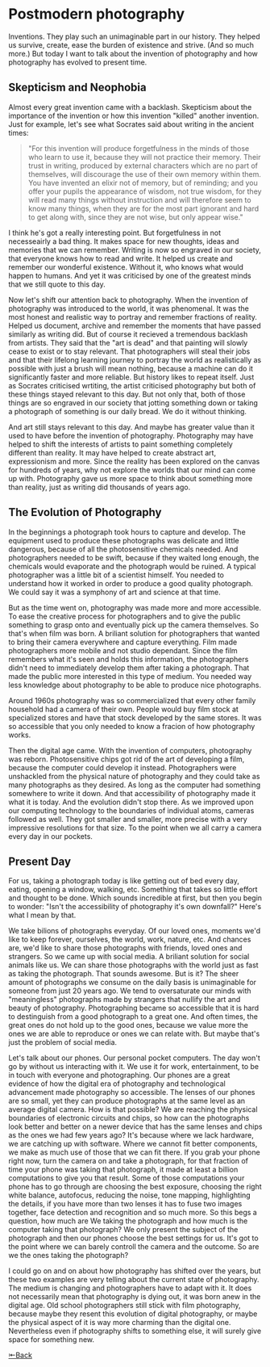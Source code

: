 # Postmodern photography

Inventions. They play such an unimaginable part in our history. They helped us survive, create, ease the burden of existence and strive. (And so much more.) But today I want to talk about the invention of photography and how photography has evolved to present time.

## Skepticism and Neophobia

Almost every great invention came with a backlash. Skepticism about the importance of the invention or how this invention "killed" another invention. Just for example, let's see what Socrates said about writing in the ancient times:

> "For this invention will produce forgetfulness in the minds of those who learn to use it, because they will not practice their memory. Their trust in writing, produced by external characters which are no part of themselves, will discourage the use of their own memory within them. You have invented an elixir not of memory, but of reminding; and you offer your pupils the appearance of wisdom, not true wisdom, for they will read many things without instruction and will therefore seem to know many things, when they are for the most part ignorant and hard to get along with, since they are not wise, but only appear wise." 

I think he's got a really interesting point. But forgetfulness in not necesseairly a bad thing. It makes space for new thoughts, ideas and memories that we can remember. Writing is now so engraved in our society, that everyone knows how to read and write. It helped us create and remember our wonderful existence. Without it, who knows what would happen to humans. And yet it was criticised by one of the greatest minds that we still quote to this day.

Now let's shift our attention back to photography. When the invention of photography was introduced to the world, it was phenomenal. It was the most honest and realistic way to portray and remember fractions of reality. Helped us document, archive and remember the moments that have passed similarly as writing did. But of course it recieved a tremendous backlash from artists. They said that the "art is dead" and that painting will slowly cease to exist or to stay relevant. That photographers will steal their jobs and that their lifelong learning journey to portray the world as realistically as possible with just a brush will mean nothing, because a machine can do it significantly faster and more reliable. But history likes to repeat itself. Just as Socrates criticised wrtiting, the artist criticised photography but both of these things stayed relevant to this day. But not only that, both of those things are so engraved in our society that jotting something down or taking a photograph of something is our daily bread. We do it without thinking.

And art still stays relevant to this day. And maybe has greater value than it used to have before the invention of photography. Photography may have helped to shift the interests of artists to paint something completely different than reality. It may have helped to create abstract art, expressionism and more. Since the reality has been explored on the canvas for hundreds of years, why not explore the worlds that our mind can come up with. Photography gave us more space to think about something more than reality, just as writing did thousands of years ago.

## The Evolution of Photography

In the beginnings a photograph took hours to capture and develop. The equipment used to produce these photographs was delicate and little dangerous, because of all the photosensitive chemicals needed. And photographers needed to be swift, because if they waited long enough, the chemicals would evaporate and the photograph would be ruined. A typical photographer was a little bit of a scientist himself. You needed to understand how it worked in order to produce a good quality photograph. We could say it was a symphony of art and science at that time. 

But as the time went on, photography was made more and more accessible. To ease the creative process for photographers and to give the public something to grasp onto and eventually pick up the camera themselves. So that's when film was born. A briliant solution for photographers that wanted to bring their camera everywhere and capture everything. Film made photographers more mobile and not studio dependant. Since the film remembers what it's seen and holds this information, the photographers didn't need to immediately develop them after taking a photograph. That made the public more interested in this type of medium. You needed way less knowledge about photography to be able to produce nice photographs.

Around 1960s photography was so commercialized that every other family household had a camera of their own. People would buy film stock at specialized stores and have that stock developed by the same stores. It was so accessible that you only needed to know a fracion of how photography works.

Then the digital age came. With the invention of computers, photography was reborn. Photosensitive chips got rid of the art of developing a film, because the computer could develop it instead. Photographers were unshackled from the physical nature of photography and they could take as many photographs as they desired. As long as the computer had something somewhere to write it down. And that accessibility of photography made it what it is today. And the evolution didn't stop there. As we improved upon our computing technology to the boundaries of individual atoms, cameras followed as well. They got smaller and smaller, more precise with a very impressive resolutions for that size. To the point when we all carry a camera every day in our pockets.

## Present Day

For us, taking a photograph today is like getting out of bed every day, eating, opening a window, walking, etc. Something that takes so little effort and thought to be done. Which sounds incredible at first, but then you begin to wonder: "Isn't the accessibility of photography it's own downfall?" Here's what I mean by that.

We take bilions of photographs everyday. Of our loved ones, moments we'd like to keep forever, ourselves, the world, work, nature, etc. And chances are, we'd like to share those photographs with  friends, loved ones and strangers. So we came up with social media. A briliant solution for social animals like us. We can share those photographs with the world just as fast as taking the photograph. That sounds awesome. But is it? The sheer amount of photographs we consume on the daily basis is unimaginable for someone from just 20 years ago. We tend to oversaturate our minds with "meaningless" photographs made by strangers that nullify the art and beauty of photography. Photographing became so accessible that it is hard to destinguish from a good photograph to a great one. And often times, the great ones do not hold up to the good ones, because we value more the ones we are able to reproduce or ones we can relate with. But maybe that's just the problem of social media.

Let's talk about our phones. Our personal pocket computers. The day won't go by without us interacting with it. We use it for work, entertainment, to be in touch with everyone and photographing. Our phones are a great evidence of how the digital era of photography and technological advancement made photography so accessible. The lenses of our phones are so small, yet they can produce photographs at the same level as an average digital camera. How is that possible? We are reaching the physical boundaries of electronic circuits and chips, so how can the photographs look better and better on a newer device that has the same lenses and chips as the ones we had few years ago? It's because where we lack hardware, we are catching up with software. Where we cannot fit better components, we make as much use of those that we can fit there. If you grab your phone right now, turn the camera on and take a photograph, for that fraction of time your phone was taking that photograph, it made at least a billion computations to give you that result. Some of those computations your phone has to go through are choosing the best exposure, choosing the right white balance, autofocus, reducing the noise, tone mapping, highlighting the details, if you have more than two lenses it has to fuse two images together, face detection and recognition and so much more. So this begs a question, how much are We taking the photograph and how much is the computer taking that photograph? We only present the subject of the photograph and then our phones choose the best settings for us. It's got to the point where we can barely controll the camera and the outcome. So are we the ones taking the photograph?

I could go on and on about how photography has shifted over the years, but these two examples are very telling about the current state of photography. The medium is changing and photographers have to adapt with it. It does not necessarily mean that photography is dying out, it was born anew in the digital age. Old school photographers still stick with film photography, because maybe they resent this evolution of digital photography, or maybe the physical aspect of it is way more charming than the digital one. Nevertheless even if photography shifts to something else, it will surely give space for something new.

[⇤Back](https://simxn01.github.io/english-for-designers/)
